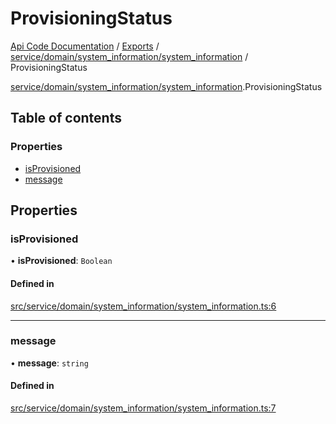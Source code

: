 # ProvisioningStatus
 
[Api Code Documentation](../README.md) / [Exports](../modules.md) / [service/domain/system\_information/system\_information](../modules/service_domain_system_information_system_information.md) / ProvisioningStatus

[service/domain/system\_information/system\_information](../modules/service_domain_system_information_system_information.md).ProvisioningStatus

## Table of contents

### Properties

- [isProvisioned](service_domain_system_information_system_information.ProvisioningStatus.md#isprovisioned)
- [message](service_domain_system_information_system_information.ProvisioningStatus.md#message)

## Properties

### isProvisioned

• **isProvisioned**: `Boolean`

#### Defined in

[src/service/domain/system_information/system_information.ts:6](https://github.com/openkfw/TruBudget/blob/648f2bb/api/src/service/domain/system_information/system_information.ts#L6)

___

### message

• **message**: `string`

#### Defined in

[src/service/domain/system_information/system_information.ts:7](https://github.com/openkfw/TruBudget/blob/648f2bb/api/src/service/domain/system_information/system_information.ts#L7)
